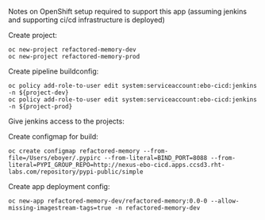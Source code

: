 Notes on OpenShift setup required to support this app (assuming jenkins and supporting 
ci/cd infrastructure is deployed)

Create project:

```
oc new-project refactored-memory-dev
oc new-project refactored-memory-prod
```

Create pipeline buildconfig:
```
oc policy add-role-to-user edit system:serviceaccount:ebo-cicd:jenkins -n ${project-dev}
oc policy add-role-to-user edit system:serviceaccount:ebo-cicd:jenkins -n ${project-prod}
```

Give jenkins access to the projects:

Create configmap for build:

```oc create configmap refactored-memory --from-file=/Users/eboyer/.pypirc --from-literal=BIND_PORT=8088 --from-literal=PYPI_GROUP_REPO=http://nexus-ebo-cicd.apps.ccsd3.rht-labs.com/repository/pypi-public/simple```

Create app deployment config:

```oc new-app refactored-memory-dev/refactored-memory:0.0-0 --allow-missing-imagestream-tags=true -n refactored-memory-dev```
